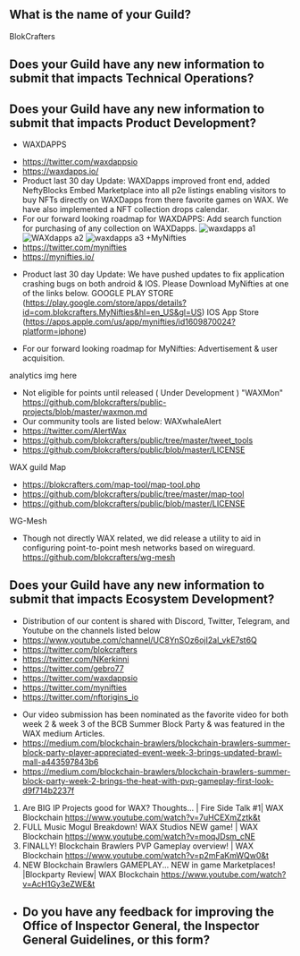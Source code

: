 ## What is the name of your Guild?
BlokCrafters

## Does your Guild have any new information to submit that impacts Technical Operations?



## Does your Guild have any new information to submit that impacts Product Development?
+ WAXDAPPS
- https://twitter.com/waxdappsio
- https://waxdapps.io/
- Product last 30 day Update: WAXDapps improved front end, added NeftyBlocks Embed Marketplace into all p2e listings enabling visitors to buy NFTs directly on WAXDapps from there favorite games on WAX. We have also implemented a NFT collection drops calendar.
- For our forward looking roadmap for WAXDAPPS: Add search function for purchasing of any collection on WAXDapps.
![waxdapps a1](https://user-images.githubusercontent.com/66744057/187766934-2ea15817-f005-4f8e-ac47-dacfdafa7a42.jpg)
![WAXdapps a2](https://user-images.githubusercontent.com/66744057/187766961-fae1dda2-6ed7-47a6-9c60-619af99003f1.jpg)
![waxdapps a3](https://user-images.githubusercontent.com/66744057/187766979-9cffe8b2-3174-4820-b7c5-5d4053d97945.jpg)
+MyNifties
- https://twitter.com/mynifties
- https://mynifties.io/
+ Product last 30 day Update: We have pushed updates to fix application crashing bugs on both android & IOS. Please Download MyNifties at one of the links below. 
GOOGLE PLAY STORE (https://play.google.com/store/apps/details?id=com.blokcrafters.MyNifties&hl=en_US&gl=US) 
IOS App Store (https://apps.apple.com/us/app/mynifties/id1609870024?platform=iphone)
- For our forward looking roadmap for MyNifties: Advertisement & user acquisition.

analytics img here


+ Not eligible for points until released ( Under Development ) "WAXMon"
https://github.com/blokcrafters/public-projects/blob/master/waxmon.md
+ Our community tools are listed below:
WAXwhaleAlert
+ https://twitter.com/AlertWax 
+ https://github.com/blokcrafters/public/tree/master/tweet_tools
+ https://github.com/blokcrafters/public/blob/master/LICENSE

WAX guild Map
+ https://blokcrafters.com/map-tool/map-tool.php
+ https://github.com/blokcrafters/public/tree/master/map-tool
+ https://github.com/blokcrafters/public/blob/master/LICENSE

WG-Mesh
+ Though not directly WAX related, we did release a utility to aid in configuring point-to-point mesh networks based on wireguard.
https://github.com/blokcrafters/wg-mesh


## Does your Guild have any new information to submit that impacts Ecosystem Development?
+ Distribution of our content is shared with Discord, Twitter, Telegram, and Youtube on the channels listed below
+ https://www.youtube.com/channel/UC8YnSOz6ojI2al_vkE7st6Q
+ https://twitter.com/blokcrafters
+ https://twitter.com/NKerkinni
+ https://twitter.com/gebro77
+ https://twitter.com/waxdappsio
+ https://twitter.com/mynifties
+ https://twitter.com/nftorigins_io

- Our video submission has been nominated as the favorite video for both week 2 & week 3 of the BCB Summer Block Party & was featured in the WAX medium Articles. 
- https://medium.com/blockchain-brawlers/blockchain-brawlers-summer-block-party-player-appreciated-event-week-3-brings-updated-brawl-mall-a443597843b6
- https://medium.com/blockchain-brawlers/blockchain-brawlers-summer-block-party-week-2-brings-the-heat-with-pvp-gameplay-first-look-d9f714b2237f

1. Are BIG IP Projects good for WAX? Thoughts... | Fire Side Talk #1| WAX Blockchain
https://www.youtube.com/watch?v=7uHCEXmZztk&t
1. FULL Music Mogul Breakdown! WAX Studios NEW game! | WAX Blockchain
https://www.youtube.com/watch?v=moqJDsm_cNE
1. FINALLY! Blockchain Brawlers PVP Gameplay overview! | WAX Blockchain
https://www.youtube.com/watch?v=p2mFaKmWQw0&t
1. NEW Blockchain Brawlers GAMEPLAY... NEW in game Marketplaces! |Blockparty Review| WAX Blockchain
https://www.youtube.com/watch?v=AcH1Gy3eZWE&t


+ ## Do you have any feedback for improving the Office of Inspector General, the Inspector General Guidelines, or this form?

